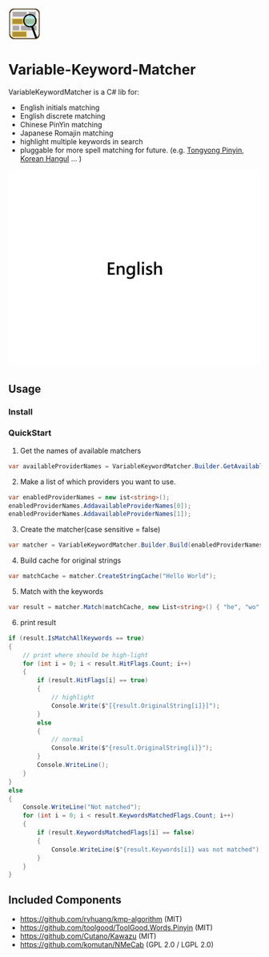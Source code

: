 ![](./doc/icons/icon-64.png)

# Variable-Keyword-Matcher

VariableKeywordMatcher is a C# lib for:
- English initials matching
- English discrete matching
- Chinese PinYin matching
- Japanese Romajin matching
- highlight multiple keywords in search
- pluggable for more spell matching for future. (e.g. [Tongyong Pinyin](https://en.wikipedia.org/wiki/Tongyong_Pinyin), [Korean Hangul](https://en.wikipedia.org/wiki/Hangul) ... )

![](./doc/GifDemo/demo.gif)

## Usage

### Install

### QuickStart

1. Get the names of available matchers

```C#
var availableProviderNames = VariableKeywordMatcher.Builder.GetAvailableProviderNames().ToList();
```

2. Make a list of which providers you want to use.

```C#
var enabledProviderNames = new ist<string>();
enabledProviderNames.AddavailableProviderNames[0]);
enabledProviderNames.AddavailableProviderNames[1]);
```

3. Create the matcher(case sensitive = false)

```C#
var matcher = VariableKeywordMatcher.Builder.Build(enabledProviderNames);
```

4. Build cache for original strings

```C#
var matchCache = matcher.CreateStringCache("Hello World");
```
 
5. Match with the keywords

```C#
var result = matcher.Match(matchCache, new List<string>() { "he", "wo" });
```

6. print result

```C#
if (result.IsMatchAllKeywords == true)
{
    // print where should be high-light
    for (int i = 0; i < result.HitFlags.Count; i++)
    {
        if (result.HitFlags[i] == true)
        {
            // highlight
            Console.Write($"[{result.OriginalString[i]}]");
        }
        else
        {
            // normal
            Console.Write($"{result.OriginalString[i]}");
        }
        Console.WriteLine();
    }
}
else
{
    Console.WriteLine("Not matched");
    for (int i = 0; i < result.KeywordsMatchedFlags.Count; i++)
    {
        if (result.KeywordsMatchedFlags[i] == false)
        {
            Console.WriteLine($"{result.Keywords[i]} was not matched");
        }
    }
}
```

## Included Components

- https://github.com/rvhuang/kmp-algorithm (MIT)
- https://github.com/toolgood/ToolGood.Words.Pinyin (MIT)
- https://github.com/Cutano/Kawazu (MIT)
- https://github.com/komutan/NMeCab (GPL 2.0 / LGPL 2.0)